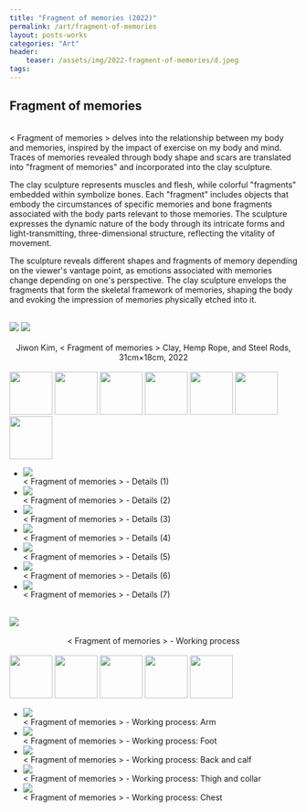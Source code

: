 ```yaml
---
title: "Fragment of memories (2022)"
permalink: /art/fragment-of-memories
layout: posts-works
categories: "Art"
header:
    teaser: /assets/img/2022-fragment-of-memories/d.jpeg
tags:
---
```

## Fragment of memories
<br>
< Fragment of memories > delves into the relationship between my body and memories, inspired by the impact of exercise on my body and mind. Traces of memories revealed through body shape and scars are translated into "fragment of memories" and incorporated into the clay sculpture.
<br>

The clay sculpture represents muscles and flesh, while colorful "fragments" embedded within symbolize bones. Each "fragment" includes objects that embody the circumstances of specific memories and bone fragments associated with the body parts relevant to those memories. The sculpture expresses the dynamic nature of the body through its intricate forms and light-transmitting, three-dimensional structure, reflecting the vitality of movement.
<br>

The sculpture reveals different shapes and fragments of memory depending on the viewer's vantage point, as emotions associated with memories change depending on one's perspective. The clay sculpture envelops the fragments that form the skeletal framework of memories, shaping the body and evoking the impression of memories physically etched into it.
<br>
<br>

<div class="left">
<img src="/assets/img/2022-fragment-of-memories/a.jpeg" />
<img src="/assets/img/2022-fragment-of-memories/b.jpeg" />
</div>

<div style = "text-align: center;"> 
<br>
Jiwon Kim, < Fragment of memories > Clay, Hemp Rope, and Steel Rods, 31cm×18cm, 2022
</div>
<br>

<div class="carousel-container">
<!-- Thumbnails -->
<div class="carousel-thumbnails">
    <img src="/assets/img/2022-fragment-of-memories/zc.jpeg" width="75" height="75" data-index="0">
    <img src="/assets/img/2022-fragment-of-memories/zd.jpeg" width="75" height="75" data-index="1">
    <img src="/assets/img/2022-fragment-of-memories/ze.jpeg" width="75" height="75" data-index="2">
    <img src="/assets/img/2022-fragment-of-memories/zf.jpeg" width="75" height="75" data-index="3">
    <img src="/assets/img/2022-fragment-of-memories/zg.jpeg" width="75" height="75" data-index="4">
    <img src="/assets/img/2022-fragment-of-memories/zh.jpeg" width="75" height="75" data-index="5">
    <img src="/assets/img/2022-fragment-of-memories/zi.jpeg" width="75" height="75" data-index="6">
</div>
<!-- Main Carousel -->
<div class="glide glide-main">
    <div class="glide__track" data-glide-el="track">
    <ul class="glide__slides">
        <li class="glide__slide">
            <img src="/assets/img/2022-fragment-of-memories/c.jpeg">
            <div class="slide-caption">< Fragment of memories > - Details (1)
            </div>
        </li>
        <li class="glide__slide">
            <img src="/assets/img/2022-fragment-of-memories/d.jpeg">
            <div class="slide-caption">< Fragment of memories > - Details (2)</div>
        </li>
        <li class="glide__slide">
            <img src="/assets/img/2022-fragment-of-memories/e.jpeg">
            <div class="slide-caption">< Fragment of memories > - Details (3)</div>
        </li>
        <li class="glide__slide">
            <img src="/assets/img/2022-fragment-of-memories/f.jpeg">
            <div class="slide-caption">< Fragment of memories > - Details (4)</div>
        </li>
        <li class="glide__slide">
            <img src="/assets/img/2022-fragment-of-memories/g.jpeg">
            <div class="slide-caption">< Fragment of memories > - Details (5)</div>
        </li>
        <li class="glide__slide">
            <img src="/assets/img/2022-fragment-of-memories/h.jpeg">
            <div class="slide-caption">< Fragment of memories > - Details (6)</div>
        </li>
        <li class="glide__slide">
            <img src="/assets/img/2022-fragment-of-memories/i.jpeg">
            <div class="slide-caption">< Fragment of memories > - Details (7)</div>
        </li>
    </ul>
    </div>
</div>
<br>

<img src="/assets/img/2022-fragment-of-memories/j.jpeg" style="width:auto; height:auto;"> 
<div style = "text-align: center;"> 
<br>
< Fragment of memories > - Working process
</div>
<br>

<div class="carousel-container">
<!-- Thumbnails -->
<div class="carousel-thumbnails">
    <img src="/assets/img/2022-fragment-of-memories/k.jpeg" width="75" height="75" data-index="0">
    <img src="/assets/img/2022-fragment-of-memories/l.jpeg" width="75" height="75" data-index="1">
    <img src="/assets/img/2022-fragment-of-memories/m.jpeg" width="75" height="75" data-index="2">
    <img src="/assets/img/2022-fragment-of-memories/n.jpeg" width="75" height="75" data-index="3">
    <img src="/assets/img/2022-fragment-of-memories/o.jpeg" width="75" height="75" data-index="4">
</div>
<!-- Main Carousel -->
<div class="glide glide-main">
    <div class="glide__track" data-glide-el="track">
    <ul class="glide__slides">
        <li class="glide__slide">
            <img src="/assets/img/2022-fragment-of-memories/k.jpeg">
            <div class="slide-caption">< Fragment of memories > - Working process: Arm
            </div>
        </li>
        <li class="glide__slide">
            <img src="/assets/img/2022-fragment-of-memories/l.jpeg">
            <div class="slide-caption">< Fragment of memories > - Working process: Foot </div>
        </li>
        <li class="glide__slide">
            <img src="/assets/img/2022-fragment-of-memories/m.jpeg">
            <div class="slide-caption">< Fragment of memories > - Working process: Back and calf</div>
        </li>
        <li class="glide__slide">
            <img src="/assets/img/2022-fragment-of-memories/n.jpeg">
            <div class="slide-caption">< Fragment of memories > - Working process: Thigh and collar</div>
        </li>
        <li class="glide__slide">
            <img src="/assets/img/2022-fragment-of-memories/o.jpeg">
            <div class="slide-caption">< Fragment of memories > - Working process: Chest</div>
        </li>
    </ul>
    </div>
</div>
<br>